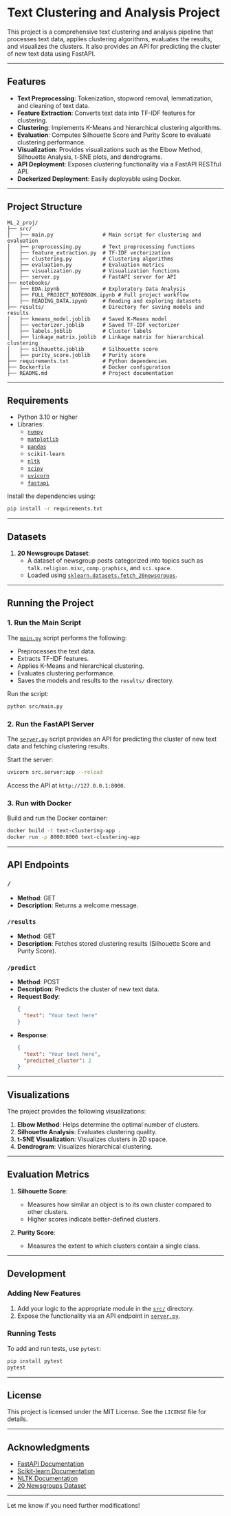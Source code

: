 
# Text Clustering and Analysis Project

This project is a comprehensive text clustering and analysis pipeline that processes text data, applies clustering algorithms, evaluates the results, and visualizes the clusters. It also provides an API for predicting the cluster of new text data using FastAPI.

---

## Features

- **Text Preprocessing**: Tokenization, stopword removal, lemmatization, and cleaning of text data.
- **Feature Extraction**: Converts text data into TF-IDF features for clustering.
- **Clustering**: Implements K-Means and hierarchical clustering algorithms.
- **Evaluation**: Computes Silhouette Score and Purity Score to evaluate clustering performance.
- **Visualization**: Provides visualizations such as the Elbow Method, Silhouette Analysis, t-SNE plots, and dendrograms.
- **API Deployment**: Exposes clustering functionality via a FastAPI RESTful API.
- **Dockerized Deployment**: Easily deployable using Docker.

---

## Project Structure

```
ML_2_proj/
├── src/
│   ├── main.py                # Main script for clustering and evaluation
│   ├── preprocessing.py       # Text preprocessing functions
│   ├── feature_extraction.py  # TF-IDF vectorization
│   ├── clustering.py          # Clustering algorithms
│   ├── evaluation.py          # Evaluation metrics
│   ├── visualization.py       # Visualization functions
│   ├── server.py              # FastAPI server for API
├── notebooks/
│   ├── EDA.ipynb              # Exploratory Data Analysis
│   ├── FULL_PROJECT_NOTEBOOK.ipynb # Full project workflow
│   ├── READING_DATA.ipynb     # Reading and exploring datasets
├── results/                   # Directory for saving models and results
│   ├── kmeans_model.joblib    # Saved K-Means model
│   ├── vectorizer.joblib      # Saved TF-IDF vectorizer
│   ├── labels.joblib          # Cluster labels
│   ├── linkage_matrix.joblib  # Linkage matrix for hierarchical clustering
│   ├── silhouette.joblib      # Silhouette score
│   ├── purity_score.joblib    # Purity score
├── requirements.txt           # Python dependencies
├── Dockerfile                 # Docker configuration
├── README.md                  # Project documentation
```

---

## Requirements

- Python 3.10 or higher
- Libraries:
  - [`numpy`](command:_github.copilot.openSymbolFromReferences?%5B%22%22%2C%5B%7B%22uri%22%3A%7B%22scheme%22%3A%22file%22%2C%22authority%22%3A%22%22%2C%22path%22%3A%22%2Fhome%2Fisraa%2FDesktop%2FNLP_projects%2FML_2_proj%2Fsrc%2Fevaluation.py%22%2C%22query%22%3A%22%22%2C%22fragment%22%3A%22%22%7D%2C%22pos%22%3A%7B%22line%22%3A0%2C%22character%22%3A7%7D%7D%2C%7B%22uri%22%3A%7B%22scheme%22%3A%22file%22%2C%22authority%22%3A%22%22%2C%22path%22%3A%22%2Fhome%2Fisraa%2FDesktop%2FMl2-Project%2FReading_data.ipynb%22%2C%22query%22%3A%22%22%2C%22fragment%22%3A%22%22%7D%2C%22pos%22%3A%7B%22line%22%3A29%2C%22character%22%3A12%7D%7D%2C%7B%22uri%22%3A%7B%22scheme%22%3A%22file%22%2C%22authority%22%3A%22%22%2C%22path%22%3A%22%2Fhome%2Fisraa%2FDesktop%2FNLP_projects%2FML_2_proj%2FFull_Project_Notebook.ipynb%22%2C%22query%22%3A%22%22%2C%22fragment%22%3A%22%22%7D%2C%22pos%22%3A%7B%22line%22%3A24%2C%22character%22%3A12%7D%7D%2C%7B%22uri%22%3A%7B%22scheme%22%3A%22file%22%2C%22authority%22%3A%22%22%2C%22path%22%3A%22%2Fhome%2Fisraa%2FDesktop%2FNLP_projects%2FML_2_proj%2Fnotebooks%2FEDA.ipynb%22%2C%22query%22%3A%22%22%2C%22fragment%22%3A%22%22%7D%2C%22pos%22%3A%7B%22line%22%3A29%2C%22character%22%3A12%7D%7D%2C%7B%22uri%22%3A%7B%22scheme%22%3A%22file%22%2C%22authority%22%3A%22%22%2C%22path%22%3A%22%2Fhome%2Fisraa%2FDesktop%2FNLP_projects%2FML_2_proj%2Fsrc%2Fclustering.py%22%2C%22query%22%3A%22%22%2C%22fragment%22%3A%22%22%7D%2C%22pos%22%3A%7B%22line%22%3A9%2C%22character%22%3A11%7D%7D%2C%7B%22uri%22%3A%7B%22scheme%22%3A%22file%22%2C%22authority%22%3A%22%22%2C%22path%22%3A%22%2Fhome%2Fisraa%2FDesktop%2FNLP_projects%2FML_2_proj%2Fsrc%2Fvisualization.py%22%2C%22query%22%3A%22%22%2C%22fragment%22%3A%22%22%7D%2C%22pos%22%3A%7B%22line%22%3A14%2C%22character%22%3A11%7D%7D%5D%2C%22b1fdfebb-820a-41cf-a2cf-12ff5fbabc1f%22%5D "Go to definition")
  - [`matplotlib`](command:_github.copilot.openSymbolFromReferences?%5B%22%22%2C%5B%7B%22uri%22%3A%7B%22scheme%22%3A%22file%22%2C%22authority%22%3A%22%22%2C%22path%22%3A%22%2Fhome%2Fisraa%2FDesktop%2FNLP_projects%2FML_2_proj%2Fsrc%2Fvisualization.py%22%2C%22query%22%3A%22%22%2C%22fragment%22%3A%22%22%7D%2C%22pos%22%3A%7B%22line%22%3A0%2C%22character%22%3A7%7D%7D%2C%7B%22uri%22%3A%7B%22scheme%22%3A%22file%22%2C%22authority%22%3A%22%22%2C%22path%22%3A%22%2Fhome%2Fisraa%2FDesktop%2FNLP_projects%2FML_2_proj%2Frequirements.txt%22%2C%22query%22%3A%22%22%2C%22fragment%22%3A%22%22%7D%2C%22pos%22%3A%7B%22line%22%3A1%2C%22character%22%3A0%7D%7D%2C%7B%22uri%22%3A%7B%22scheme%22%3A%22file%22%2C%22authority%22%3A%22%22%2C%22path%22%3A%22%2Fhome%2Fisraa%2FDesktop%2FNLP_projects%2FML_2_proj%2FFull_Project_Notebook.ipynb%22%2C%22query%22%3A%22%22%2C%22fragment%22%3A%22%22%7D%2C%22pos%22%3A%7B%22line%22%3A37%2C%22character%22%3A12%7D%7D%2C%7B%22uri%22%3A%7B%22scheme%22%3A%22file%22%2C%22authority%22%3A%22%22%2C%22path%22%3A%22%2Fhome%2Fisraa%2FDesktop%2FNLP_projects%2FML_2_proj%2Fnotebooks%2FEDA.ipynb%22%2C%22query%22%3A%22%22%2C%22fragment%22%3A%22%22%7D%2C%22pos%22%3A%7B%22line%22%3A462%2C%22character%22%3A12%7D%7D%5D%2C%22b1fdfebb-820a-41cf-a2cf-12ff5fbabc1f%22%5D "Go to definition")
  - [`pandas`](command:_github.copilot.openSymbolFromReferences?%5B%22%22%2C%5B%7B%22uri%22%3A%7B%22scheme%22%3A%22file%22%2C%22authority%22%3A%22%22%2C%22path%22%3A%22%2Fhome%2Fisraa%2FDesktop%2FMl2-Project%2FReading_data.ipynb%22%2C%22query%22%3A%22%22%2C%22fragment%22%3A%22%22%7D%2C%22pos%22%3A%7B%22line%22%3A28%2C%22character%22%3A12%7D%7D%2C%7B%22uri%22%3A%7B%22scheme%22%3A%22file%22%2C%22authority%22%3A%22%22%2C%22path%22%3A%22%2Fhome%2Fisraa%2FDesktop%2FNLP_projects%2FML_2_proj%2Frequirements.txt%22%2C%22query%22%3A%22%22%2C%22fragment%22%3A%22%22%7D%2C%22pos%22%3A%7B%22line%22%3A2%2C%22character%22%3A0%7D%7D%2C%7B%22uri%22%3A%7B%22scheme%22%3A%22file%22%2C%22authority%22%3A%22%22%2C%22path%22%3A%22%2Fhome%2Fisraa%2FDesktop%2FNLP_projects%2FML_2_proj%2FFull_Project_Notebook.ipynb%22%2C%22query%22%3A%22%22%2C%22fragment%22%3A%22%22%7D%2C%22pos%22%3A%7B%22line%22%3A23%2C%22character%22%3A12%7D%7D%2C%7B%22uri%22%3A%7B%22scheme%22%3A%22file%22%2C%22authority%22%3A%22%22%2C%22path%22%3A%22%2Fhome%2Fisraa%2FDesktop%2FNLP_projects%2FML_2_proj%2Fnotebooks%2FEDA.ipynb%22%2C%22query%22%3A%22%22%2C%22fragment%22%3A%22%22%7D%2C%22pos%22%3A%7B%22line%22%3A28%2C%22character%22%3A12%7D%7D%5D%2C%22b1fdfebb-820a-41cf-a2cf-12ff5fbabc1f%22%5D "Go to definition")
  - `scikit-learn`
  - [`nltk`](command:_github.copilot.openSymbolFromReferences?%5B%22%22%2C%5B%7B%22uri%22%3A%7B%22scheme%22%3A%22file%22%2C%22authority%22%3A%22%22%2C%22path%22%3A%22%2Fhome%2Fisraa%2FDesktop%2FNLP_projects%2FML_2_proj%2Fsrc%2Fpreprocessing.py%22%2C%22query%22%3A%22%22%2C%22fragment%22%3A%22%22%7D%2C%22pos%22%3A%7B%22line%22%3A2%2C%22character%22%3A5%7D%7D%2C%7B%22uri%22%3A%7B%22scheme%22%3A%22file%22%2C%22authority%22%3A%22%22%2C%22path%22%3A%22%2Fhome%2Fisraa%2FDesktop%2FMl2-Project%2FReading_data.ipynb%22%2C%22query%22%3A%22%22%2C%22fragment%22%3A%22%22%7D%2C%22pos%22%3A%7B%22line%22%3A16%2C%22character%22%3A12%7D%7D%2C%7B%22uri%22%3A%7B%22scheme%22%3A%22file%22%2C%22authority%22%3A%22%22%2C%22path%22%3A%22%2Fhome%2Fisraa%2FDesktop%2FNLP_projects%2FML_2_proj%2Frequirements.txt%22%2C%22query%22%3A%22%22%2C%22fragment%22%3A%22%22%7D%2C%22pos%22%3A%7B%22line%22%3A4%2C%22character%22%3A0%7D%7D%2C%7B%22uri%22%3A%7B%22scheme%22%3A%22file%22%2C%22authority%22%3A%22%22%2C%22path%22%3A%22%2Fhome%2Fisraa%2FDesktop%2FNLP_projects%2FML_2_proj%2FFull_Project_Notebook.ipynb%22%2C%22query%22%3A%22%22%2C%22fragment%22%3A%22%22%7D%2C%22pos%22%3A%7B%22line%22%3A33%2C%22character%22%3A12%7D%7D%2C%7B%22uri%22%3A%7B%22scheme%22%3A%22file%22%2C%22authority%22%3A%22%22%2C%22path%22%3A%22%2Fhome%2Fisraa%2FDesktop%2FNLP_projects%2FML_2_proj%2Fnotebooks%2FEDA.ipynb%22%2C%22query%22%3A%22%22%2C%22fragment%22%3A%22%22%7D%2C%22pos%22%3A%7B%22line%22%3A16%2C%22character%22%3A12%7D%7D%5D%2C%22b1fdfebb-820a-41cf-a2cf-12ff5fbabc1f%22%5D "Go to definition")
  - [`scipy`](command:_github.copilot.openSymbolFromReferences?%5B%22%22%2C%5B%7B%22uri%22%3A%7B%22scheme%22%3A%22file%22%2C%22authority%22%3A%22%22%2C%22path%22%3A%22%2Fhome%2Fisraa%2FDesktop%2FNLP_projects%2FML_2_proj%2Fsrc%2Fclustering.py%22%2C%22query%22%3A%22%22%2C%22fragment%22%3A%22%22%7D%2C%22pos%22%3A%7B%22line%22%3A1%2C%22character%22%3A5%7D%7D%2C%7B%22uri%22%3A%7B%22scheme%22%3A%22file%22%2C%22authority%22%3A%22%22%2C%22path%22%3A%22%2Fhome%2Fisraa%2FDesktop%2FNLP_projects%2FML_2_proj%2Fsrc%2Fvisualization.py%22%2C%22query%22%3A%22%22%2C%22fragment%22%3A%22%22%7D%2C%22pos%22%3A%7B%22line%22%3A2%2C%22character%22%3A5%7D%7D%2C%7B%22uri%22%3A%7B%22scheme%22%3A%22file%22%2C%22authority%22%3A%22%22%2C%22path%22%3A%22%2Fhome%2Fisraa%2FDesktop%2FNLP_projects%2FML_2_proj%2Frequirements.txt%22%2C%22query%22%3A%22%22%2C%22fragment%22%3A%22%22%7D%2C%22pos%22%3A%7B%22line%22%3A5%2C%22character%22%3A0%7D%7D%2C%7B%22uri%22%3A%7B%22scheme%22%3A%22file%22%2C%22authority%22%3A%22%22%2C%22path%22%3A%22%2Fhome%2Fisraa%2FDesktop%2FNLP_projects%2FML_2_proj%2FFull_Project_Notebook.ipynb%22%2C%22query%22%3A%22%22%2C%22fragment%22%3A%22%22%7D%2C%22pos%22%3A%7B%22line%22%3A59%2C%22character%22%3A10%7D%7D%2C%7B%22uri%22%3A%7B%22scheme%22%3A%22file%22%2C%22authority%22%3A%22%22%2C%22path%22%3A%22%2Fhome%2Fisraa%2FDesktop%2FNLP_projects%2FML_2_proj%2Fnotebooks%2FEDA.ipynb%22%2C%22query%22%3A%22%22%2C%22fragment%22%3A%22%22%7D%2C%22pos%22%3A%7B%22line%22%3A40%2C%22character%22%3A10%7D%7D%2C%7B%22uri%22%3A%7B%22scheme%22%3A%22file%22%2C%22authority%22%3A%22%22%2C%22path%22%3A%22%2Fhome%2Fisraa%2FDesktop%2FNLP_projects%2FML_2_proj%2Fsrc%2Ffeature_extraction.py%22%2C%22query%22%3A%22%22%2C%22fragment%22%3A%22%22%7D%2C%22pos%22%3A%7B%22line%22%3A11%2C%22character%22%3A8%7D%7D%5D%2C%22b1fdfebb-820a-41cf-a2cf-12ff5fbabc1f%22%5D "Go to definition")
  - [`uvicorn`](command:_github.copilot.openSymbolFromReferences?%5B%22%22%2C%5B%7B%22uri%22%3A%7B%22scheme%22%3A%22file%22%2C%22authority%22%3A%22%22%2C%22path%22%3A%22%2Fhome%2Fisraa%2FDesktop%2FNLP_projects%2FML_2_proj%2Frequirements.txt%22%2C%22query%22%3A%22%22%2C%22fragment%22%3A%22%22%7D%2C%22pos%22%3A%7B%22line%22%3A6%2C%22character%22%3A0%7D%7D%2C%7B%22uri%22%3A%7B%22scheme%22%3A%22file%22%2C%22authority%22%3A%22%22%2C%22path%22%3A%22%2Fhome%2Fisraa%2FDesktop%2FNLP_projects%2FML_2_proj%2FDockerfile%22%2C%22query%22%3A%22%22%2C%22fragment%22%3A%22%22%7D%2C%22pos%22%3A%7B%22line%22%3A22%2C%22character%22%3A6%7D%7D%5D%2C%22b1fdfebb-820a-41cf-a2cf-12ff5fbabc1f%22%5D "Go to definition")
  - [`fastapi`](command:_github.copilot.openSymbolFromReferences?%5B%22%22%2C%5B%7B%22uri%22%3A%7B%22scheme%22%3A%22file%22%2C%22authority%22%3A%22%22%2C%22path%22%3A%22%2Fhome%2Fisraa%2FDesktop%2FNLP_projects%2FML_2_proj%2Fsrc%2Fserver.py%22%2C%22query%22%3A%22%22%2C%22fragment%22%3A%22%22%7D%2C%22pos%22%3A%7B%22line%22%3A0%2C%22character%22%3A5%7D%7D%2C%7B%22uri%22%3A%7B%22scheme%22%3A%22file%22%2C%22authority%22%3A%22%22%2C%22path%22%3A%22%2Fhome%2Fisraa%2FDesktop%2FNLP_projects%2FML_2_proj%2Frequirements.txt%22%2C%22query%22%3A%22%22%2C%22fragment%22%3A%22%22%7D%2C%22pos%22%3A%7B%22line%22%3A7%2C%22character%22%3A0%7D%7D%5D%2C%22b1fdfebb-820a-41cf-a2cf-12ff5fbabc1f%22%5D "Go to definition")

Install the dependencies using:
```bash
pip install -r requirements.txt
```

---

## Datasets

1. **20 Newsgroups Dataset**:
   - A dataset of newsgroup posts categorized into topics such as `talk.religion.misc`, `comp.graphics`, and `sci.space`.
   - Loaded using [`sklearn.datasets.fetch_20newsgroups`](command:_github.copilot.openSymbolFromReferences?%5B%22%22%2C%5B%7B%22uri%22%3A%7B%22scheme%22%3A%22file%22%2C%22authority%22%3A%22%22%2C%22path%22%3A%22%2Fhome%2Fisraa%2FDesktop%2FNLP_projects%2FML_2_proj%2Fsrc%2Fevaluation.py%22%2C%22query%22%3A%22%22%2C%22fragment%22%3A%22%22%7D%2C%22pos%22%3A%7B%22line%22%3A1%2C%22character%22%3A5%7D%7D%2C%7B%22uri%22%3A%7B%22scheme%22%3A%22file%22%2C%22authority%22%3A%22%22%2C%22path%22%3A%22%2Fhome%2Fisraa%2FDesktop%2FNLP_projects%2FML_2_proj%2Fsrc%2Ffeature_extraction.py%22%2C%22query%22%3A%22%22%2C%22fragment%22%3A%22%22%7D%2C%22pos%22%3A%7B%22line%22%3A0%2C%22character%22%3A5%7D%7D%2C%7B%22uri%22%3A%7B%22scheme%22%3A%22file%22%2C%22authority%22%3A%22%22%2C%22path%22%3A%22%2Fhome%2Fisraa%2FDesktop%2FNLP_projects%2FML_2_proj%2Fsrc%2Fmain.py%22%2C%22query%22%3A%22%22%2C%22fragment%22%3A%22%22%7D%2C%22pos%22%3A%7B%22line%22%3A5%2C%22character%22%3A5%7D%7D%2C%7B%22uri%22%3A%7B%22scheme%22%3A%22file%22%2C%22authority%22%3A%22%22%2C%22path%22%3A%22%2Fhome%2Fisraa%2FDesktop%2FNLP_projects%2FML_2_proj%2Fsrc%2Fclustering.py%22%2C%22query%22%3A%22%22%2C%22fragment%22%3A%22%22%7D%2C%22pos%22%3A%7B%22line%22%3A0%2C%22character%22%3A5%7D%7D%2C%7B%22uri%22%3A%7B%22scheme%22%3A%22file%22%2C%22authority%22%3A%22%22%2C%22path%22%3A%22%2Fhome%2Fisraa%2FDesktop%2FNLP_projects%2FML_2_proj%2Fsrc%2Fvisualization.py%22%2C%22query%22%3A%22%22%2C%22fragment%22%3A%22%22%7D%2C%22pos%22%3A%7B%22line%22%3A1%2C%22character%22%3A5%7D%7D%5D%2C%22b1fdfebb-820a-41cf-a2cf-12ff5fbabc1f%22%5D "Go to definition").

---

## Running the Project

### 1. Run the Main Script
The [`main.py`](command:_github.copilot.openRelativePath?%5B%7B%22scheme%22%3A%22file%22%2C%22authority%22%3A%22%22%2C%22path%22%3A%22%2Fhome%2Fisraa%2FDesktop%2FNLP_projects%2FML_2_proj%2Fsrc%2Fmain.py%22%2C%22query%22%3A%22%22%2C%22fragment%22%3A%22%22%7D%2C%22b1fdfebb-820a-41cf-a2cf-12ff5fbabc1f%22%5D "/home/israa/Desktop/NLP_projects/ML_2_proj/src/main.py") script performs the following:
- Preprocesses the text data.
- Extracts TF-IDF features.
- Applies K-Means and hierarchical clustering.
- Evaluates clustering performance.
- Saves the models and results to the `results/` directory.

Run the script:
```bash
python src/main.py
```

### 2. Run the FastAPI Server
The [`server.py`](command:_github.copilot.openRelativePath?%5B%7B%22scheme%22%3A%22file%22%2C%22authority%22%3A%22%22%2C%22path%22%3A%22%2Fhome%2Fisraa%2FDesktop%2FNLP_projects%2FML_2_proj%2Fsrc%2Fserver.py%22%2C%22query%22%3A%22%22%2C%22fragment%22%3A%22%22%7D%2C%22b1fdfebb-820a-41cf-a2cf-12ff5fbabc1f%22%5D "/home/israa/Desktop/NLP_projects/ML_2_proj/src/server.py") script provides an API for predicting the cluster of new text data and fetching clustering results.

Start the server:
```bash
uvicorn src.server:app --reload
```

Access the API at `http://127.0.0.1:8000`.

### 3. Run with Docker
Build and run the Docker container:
```bash
docker build -t text-clustering-app .
docker run -p 8000:8000 text-clustering-app
```

---

## API Endpoints

### `/`
- **Method**: GET
- **Description**: Returns a welcome message.

### `/results`
- **Method**: GET
- **Description**: Fetches stored clustering results (Silhouette Score and Purity Score).

### `/predict`
- **Method**: POST
- **Description**: Predicts the cluster of new text data.
- **Request Body**:
  ```json
  {
    "text": "Your text here"
  }
  ```
- **Response**:
  ```json
  {
    "text": "Your text here",
    "predicted_cluster": 2
  }
  ```

---

## Visualizations

The project provides the following visualizations:
1. **Elbow Method**: Helps determine the optimal number of clusters.
2. **Silhouette Analysis**: Evaluates clustering quality.
3. **t-SNE Visualization**: Visualizes clusters in 2D space.
4. **Dendrogram**: Visualizes hierarchical clustering.

---

## Evaluation Metrics

1. **Silhouette Score**:
   - Measures how similar an object is to its own cluster compared to other clusters.
   - Higher scores indicate better-defined clusters.

2. **Purity Score**:
   - Measures the extent to which clusters contain a single class.

---

## Development

### Adding New Features
1. Add your logic to the appropriate module in the [`src/`](command:_github.copilot.openSymbolFromReferences?%5B%22%22%2C%5B%7B%22uri%22%3A%7B%22scheme%22%3A%22file%22%2C%22authority%22%3A%22%22%2C%22path%22%3A%22%2Fhome%2Fisraa%2FDesktop%2FNLP_projects%2FML_2_proj%2Fsrc%2Fserver.py%22%2C%22query%22%3A%22%22%2C%22fragment%22%3A%22%22%7D%2C%22pos%22%3A%7B%22line%22%3A4%2C%22character%22%3A5%7D%7D%5D%2C%22b1fdfebb-820a-41cf-a2cf-12ff5fbabc1f%22%5D "Go to definition") directory.
2. Expose the functionality via an API endpoint in [`server.py`](command:_github.copilot.openRelativePath?%5B%7B%22scheme%22%3A%22file%22%2C%22authority%22%3A%22%22%2C%22path%22%3A%22%2Fhome%2Fisraa%2FDesktop%2FNLP_projects%2FML_2_proj%2Fsrc%2Fserver.py%22%2C%22query%22%3A%22%22%2C%22fragment%22%3A%22%22%7D%2C%22b1fdfebb-820a-41cf-a2cf-12ff5fbabc1f%22%5D "/home/israa/Desktop/NLP_projects/ML_2_proj/src/server.py").

### Running Tests
To add and run tests, use `pytest`:
```bash
pip install pytest
pytest
```

---

## License

This project is licensed under the MIT License. See the `LICENSE` file for details.

---

## Acknowledgments

- [FastAPI Documentation](https://fastapi.tiangolo.com/)
- [Scikit-learn Documentation](https://scikit-learn.org/)
- [NLTK Documentation](https://www.nltk.org/)
- [20 Newsgroups Dataset](https://scikit-learn.org/stable/datasets/real_world.html#newsgroups-dataset)

---

Let me know if you need further modifications!






